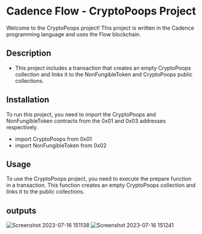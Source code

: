 


# Cadence Flow - CryptoPoops Project

Welcome to the CryptoPoops project! This project is written in the Cadence programming language and uses the Flow blockchain.

## Description
   - This project includes a transaction that creates an empty CryptoPoops collection and links it to the NonFungibleToken and CryptoPoops public collections.

## Installation
  To run this project, you need to import the CryptoPoops and NonFungibleToken contracts from the 0x01 and 0x03 addresses respectively.
  
  - import CryptoPoops from 0x01
  - import NonFungibleToken from 0x02
  
  ## Usage
  
To use the CryptoPoops project, you need to execute the prepare function in a transaction. This function creates an empty CryptoPoops collection and links it to the public collections.

## outputs

![Screenshot 2023-07-16 151138](https://github.com/Ayush852129/FlowFinalProject/assets/123191444/4a32883d-b526-46ed-88c4-8f3070ad3c81)
![Screenshot 2023-07-16 151241](https://github.com/Ayush852129/FlowFinalProject/assets/123191444/2ccf3a7d-9cba-4702-adc1-5bec93d96036)



